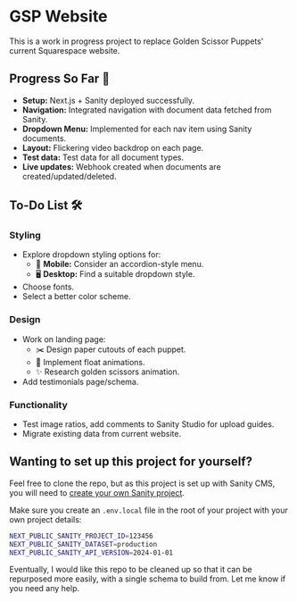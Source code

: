 # GSP Website

This is a work in progress project to replace Golden Scissor Puppets' current Squarespace website.

## Progress So Far 🚀

- **Setup:** Next.js + Sanity deployed successfully.  
- **Navigation:** Integrated navigation with document data fetched from Sanity.  
- **Dropdown Menu:** Implemented for each nav item using Sanity documents.
- **Layout:** Flickering video backdrop on each page.
- **Test data:** Test data for all document types.
- **Live updates:** Webhook created when documents are created/updated/deleted.

## To-Do List 🛠️

### Styling
- Explore dropdown styling options for:  
  - 📱 **Mobile:** Consider an accordion-style menu.  
  - 🖥️ **Desktop:** Find a suitable dropdown style.  
- Choose fonts.  
- Select a better color scheme.

### Design
- Work on landing page: 
  - ✂️ Design paper cutouts of each puppet.  
  - 🌊 Implement float animations.  
  - ✨ Research golden scissors animation.
- Add testimonials page/schema.

### Functionality
- Test image ratios, add comments to Sanity Studio for upload guides.
- Migrate existing data from current website.


## Wanting to set up this project for yourself?

Feel free to clone the repo, but as this project is set up with Sanity CMS, you will need to [create your own Sanity project](https://www.sanity.io/docs/getting-started-with-sanity).

Make sure you create an `.env.local` file in the root of your project with your own project details:

```bash
NEXT_PUBLIC_SANITY_PROJECT_ID=123456
NEXT_PUBLIC_SANITY_DATASET=production
NEXT_PUBLIC_SANITY_API_VERSION=2024-01-01
```

Eventually, I would like this repo to be cleaned up so that it can be repurposed more easily, with a single schema to build from. Let me know if you need any help.
